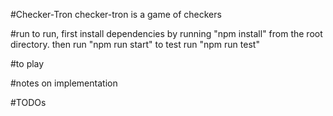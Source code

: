 #Checker-Tron
checker-tron is a game of checkers

#run
to run, first install dependencies by running "npm install" from the root directory.
then run "npm run start"
to test run "npm run test"

#to play

#notes on implementation

#TODOs


